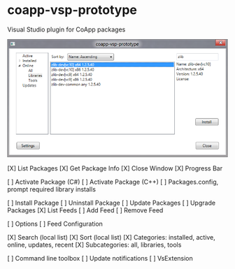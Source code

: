 coapp-vsp-prototype
===================

Visual Studio plugin for CoApp packages

![Package Manager](pkgmgr.png)

[X] List Packages
[X] Get Package Info
[X] Close Window
[X] Progress Bar

[ ] Activate Package (C#)
[ ] Activate Package (C++)
[ ] Packages.config, prompt required library installs

[ ] Install Package
[ ] Uninstall Package
[ ] Update Packages
[ ] Upgrade Packages
[X] List Feeds
[ ] Add Feed
[ ] Remove Feed

[ ] Options
[ ] Feed Configuration

[X] Search (local list)
[X] Sort (local list)
[X] Categories: installed, active, online, updates, recent
[X] Subcategories: all, libraries, tools

[ ] Command line toolbox
[ ] Update notifications
[ ] VsExtension



